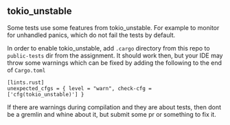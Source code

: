 ## tokio_unstable
Some tests use some features from tokio_unstable. For example to monitor for unhandled panics, which do not fail the tests by default.

In order to enable tokio_unstable, add `.cargo` directory from this repo to `public-tests` dir from the assignment. It should work then, but your IDE may throw some warnings which can be fixed by adding the following to the end of `Cargo.toml`

```
[lints.rust]
unexpected_cfgs = { level = "warn", check-cfg = ['cfg(tokio_unstable)'] }
```

If there are warnings during compilation and they are about tests, then dont be a gremlin and whine about it, but submit some pr or something to fix it.
